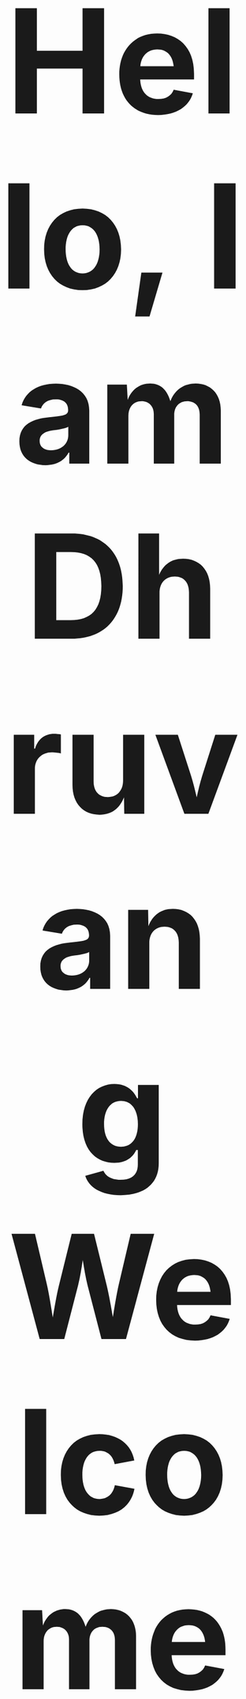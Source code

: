 <div align="center"; style="font-size: 250px;"> 
<h3><strong>Hello, I am Dhruvang<br> Welcome to my Github Profile </strong></h3>
<img width="70" src="https://media.giphy.com/media/QTlmH8hEoVoi83mdJC/giphy.gif">
</div>

<!--
**davidlorenzo47/davidlorenzo47** is a ✨ _special_ ✨ repository because its `README.md` (this file) appears on your GitHub profile.

Here are some ideas to get you started:

- 🔭 I’m currently working on ...
- 🌱 I’m currently learning ...
- 👯 I’m looking to collaborate on ...
- 🤔 I’m looking for help with ...
- 💬 Ask me about ...
- 📫 How to reach me: ...
- 😄 Pronouns: ...
- ⚡ Fun fact: ...
-->
---
<div align="center">
  <h3>About me</h3>
  <img src="https://readme-typing-svg.herokuapp.com?color=00FFD2&size=30&center=true&vCenter=true&width=700&lines=Eager+to+learn+new+things;Technophile;Loves+Computer+and+Computer+Technologies">
</div>

---
<img width="40" src="https://media.giphy.com/media/VdoIFLsMIlwzfKD520/giphy.gif"> &nbsp;&nbsp;&nbsp;   <h4>Tools and Technologies I love working with</h4>
<div align="center">
<a href="https://www.python.org/" target="_blank"><img src="https://github.com/devicons/devicon/blob/master/icons/python/python-original-wordmark.svg" target="_blank" width="50"></a> 
<a href="https://www.php.net/" target="_blank"><img src="https://github.com/devicons/devicon/blob/master/icons/php/php-original.svg" width="50"></a>
<a href="https://html.spec.whatwg.org/" target="_blank"><img src="https://github.com/devicons/devicon/blob/master/icons/html5/html5-original-wordmark.svg" width="50"></a>
<a href="https://www.w3.org/TR/CSS/#css" target="_blank"><img src="https://github.com/devicons/devicon/blob/master/icons/css3/css3-original-wordmark.svg" width="50"></a>
<a href="https://www.javascript.com/" target="_blank"><img src="https://github.com/devicons/devicon/blob/master/icons/javascript/javascript-original.svg" width="50"></a>
<a href="https://jquery.com/" target="_blank"><img src="https://github.com/devicons/devicon/blob/master/icons/jquery/jquery-original-wordmark.svg" width="50"></a>
<a href="https://nodejs.org/en/" target="_blank"><img src="https://github.com/devicons/devicon/blob/master/icons/nodejs/nodejs-original-wordmark.svg" width="50"></a>
<a href="https://www.npmjs.com/" target="_blank"><img src="https://github.com/devicons/devicon/blob/master/icons/npm/npm-original-wordmark.svg" width="50"></a>
<a href="https://firebase.google.com/" target="_blank"><img src="https://github.com/devicons/devicon/blob/master/icons/firebase/firebase-plain-wordmark.svg" width="50"></a>
<a href="https://jupyter.org/" target="_blank"><img src="https://github.com/devicons/devicon/blob/master/icons/jupyter/jupyter-original-wordmark.svg" width="50"></a>
<a href="https://www.iso.org/standard/74528.html" target="_blank"><img src="https://github.com/keikomori/icons-badges/blob/master/icons/C%20%2B%2B/c.png" width="50"></a>
<a href="https://code.visualstudio.com/" target="_blank"><img src="https://github.com/keikomori/icons-badges/blob/master/icons/VSCode/vscode.svg" width="50"></a>
<a href="https://ubuntu.com/" target="_blank"><img src="https://github.com/keikomori/icons-badges/blob/master/icons/Ubuntu/ubuntu.svg" width="50"></a>
<a href="https://www.linux.org/" target="_blank"><img src="https://github.com/devicons/devicon/blob/master/icons/linux/linux-original.svg" width="50"></a>
<!--img src="" width=""-->
<!--img src="" width=""-->
<!--img src="" width=""-->
<!--img src="" width=""-->
<!--img src="" width=""-->
<!--img src="" width=""-->
<!--img src="" width=""-->
<!--img src="" width=""-->
<!--img src="" width=""-->
  
</div>

---
<h4>Most Used Programming Languages by me</h4>
<div align="center">
<!--img src="https://github-readme-stats.vercel.app/api/top-langs/?username=davidlorenzo47&theme=radical&langs_count=6&layout=compact"-->
<img src="https://github-readme-stats.vercel.app/api/top-langs/?username=davidlorenzo47&amp;hide=java,html,css&amp;theme=radical">
</div>
























